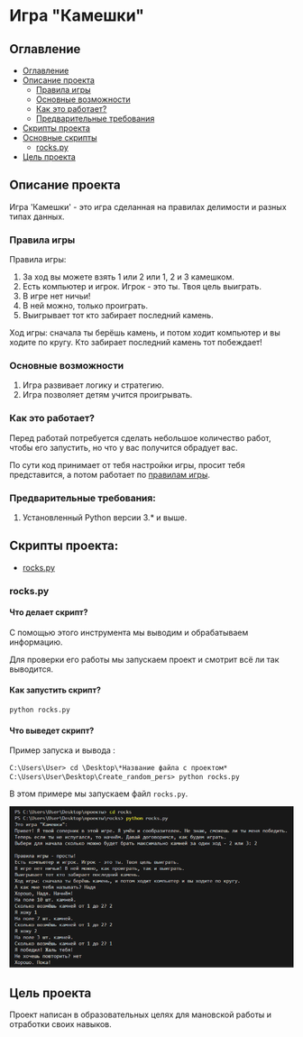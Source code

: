 # Игра "Камешки"

## Оглавление

* [Оглавление](#оглавление)
* [Описание проекта](#описание-проекта)
    * [Правила игры](#правила-игры)
    * [Основные возможности](#основные-возможности)
    * [Как это работает?](#как-это-работает)
    * [Предварительные требования](#предварительные-требования)
* [Скрипты проекта](#cкрипты-проекта)
* [Основные скрипты](#основные-скрипты)
    * [rocks.py](#rockspy)   
* [Цель проекта](#цель-проекта)

## Описание проекта

Игра 'Камешки' - это игра сделанная на правилах делимости и разных типах данных.

### Правила игры

Правила игры:

1. За ход вы можете взять 1 или 2 или 1, 2 и 3 камешком.
2. Есть компьютер и игрок. Игрок - это ты. Твоя цель выиграть.
3. В игре нет ничьи! 
4. В ней можно, только проиграть.
5. Выигрывает тот кто забирает последний камень.

Ход игры: сначала ты берёшь камень, и потом ходит компьютер и вы ходите по кругу. Кто забирает последний камень тот побеждает!

### Основные возможности

1. Игра развивает логику и стратегию.
2. Игра позволяет детям учится проигрывать.

### Как это работает?

Перед работай потребуется сделать небольшое количество работ, чтобы его запустить, но что у вас получится обрадует вас.

По сути код принимает от тебя настройки игры, просит тебя представится, а потом работает по [правилам игры](#правила-игры).

### Предварительные требования:

1. Установленный Python версии 3.* и выше.

## Скрипты проекта:

* [rocks.py](#rockspy)

### rocks.py

#### Что делает скрипт?

С помощью этого инструмента мы выводим и обрабатываем информацию.

Для проверки его работы мы запускаем проект и смотрит всё ли так выводится.

#### Как запустить скрипт?

```bash
python rocks.py
```

#### Что выведет скрипт?

Пример запуска и вывода :

```
C:\Users\User> cd \Desktop\*Название файла с проектом*
C:\Users\User\Desktop\Create_random_pers> python rocks.py
```

В этом примере мы запускаем файл `rocks.py`.

![Картинка](illustration.png)

## Цель проекта

Проект написан в образовательных целях для мановской работы и отработки своих навыков.